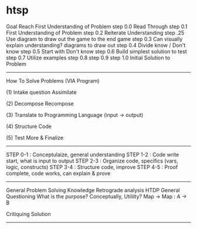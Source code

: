 # htsp
Goal Reach First Understanding of Problem
step 0.0 Read Through
step 0.1 First Understanding of Problem
step 0.2 Reiterate Understanding
step .25 Use diagram to draw out the game to the end game
step 0.3 Can visually explain understanding? diagrams to draw out
step 0.4 Divide know / Don't know
step 0.5 Start with Don't know
step 0.6 Build simplest solution to test
step 0.7 Utilize examples
step 0.8 
step 0.9 
step 1.0 Initial Solution to Problem

-----

How To Solve Problems (VIA Program)

(1)
Intake question
Assimilate

(2)
Decompose
Recompose

(3)
Translate to Programming Language
(input -> output)

(4)
Structure Code

(5)
Test More & Finalize

-----

STEP 0-1 : Conceptulaize, general understanding
STEP 1-2 : Code write start, what is input to output
STEP 2-3 : Organize code, specifics (vars, logic, constructs)
STEP 3-4 : Structure code, improve
STEP 4-5 : Proof complete, code works, can explain & prove

-----

General Problem Solving Knowledge
Retrograde analysis
HTDP
General Questioning
  What is the purpose? Conceptually, Utililty?
  Map -> Map : A -> B


Critiquing Solution

-----